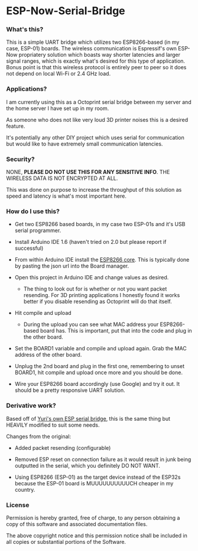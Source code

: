 # ESP-Now-Serial-Bridge

### What's this?

This is a simple UART bridge which utilizes two ESP8266-based (in my case, ESP-01) boards. The wireless communication is Espressif's
own ESP-Now propriatery solution which boasts way shorter latencies and larger signal ranges, which is exactly what's desired
for this type of application. Bonus point is that this wireless protocol is entirely peer to peer so it does not depend on local Wi-Fi
or 2.4 GHz load.


### Applications?

I am currently using this as a Octoprint serial bridge between my server and the home server I have set up in my room.

As someone who does not like very loud 3D printer noises this is a desired feature. 

It's potentially any other DIY project which uses serial for communication but would like to have extremely small communication latencies.


### Security?

NONE, **PLEASE DO NOT USE THIS FOR ANY SENSITIVE INFO**. THE WIRELESS DATA IS NOT ENCRYPTED AT ALL.

This was done on purpose to increase the throughput of this solution as speed and latency is what's most important here.


### How do I use this?

 - Get two ESP8266 based boards, in my case two ESP-01s and it's USB serial programmer.

 - Install Arduino IDE 1.6 (haven't tried on 2.0 but please report if successful)

 - From within Arduino IDE install the [ESP8266 core](https://github.com/esp8266/Arduino). This is typically done by pasting the json url into the Board manager.

 - Open this project in Arduino IDE and change values as desired.

   - The thing to look out for is whether or not you want packet resending. For 3D printing applications I honestly found it works better if you disable resending
   as Octoprint will do that itself.

 - Hit compile and upload

   - During the upload you can see what MAC address your ESP8266-based board has. This is important, put that into the code and plug in the other board.

 - Set the BOARD1 variable and compile and upload again. Grab the MAC address of the other board.

 - Unplug the 2nd board and plug in the first one, remembering to unset BOARD1, hit compile and upload once more and you should be done.

 - Wire your ESP8266 board accordingly (use Google) and try it out. It should be a pretty responsive UART solution.


### Derivative work?

Based off of [Yuri's own ESP serial bridge](https://github.com/yuri-rage/ESP-Now-Serial-Bridge), 
this is the same thing but HEAVILY modified to suit some needs.

Changes from the original:

 - Added packet resending (configurable)

 - Removed ESP reset on connection failure as it would result in junk being outputted in the serial, which you definitely DO NOT WANT.

 - Using ESP8266 (ESP-01) as the target device instead of the ESP32s because the ESP-01 board is MUUUUUUUUUUCH cheaper in my country.


### License

Permission is hereby granted, free of charge, to any person obtaining a copy of this software and associated documentation files.

The above copyright notice and this permission notice shall be included in all copies or substantial portions of the Software.
